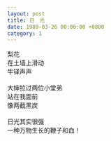 ```yaml
---
layout: post
title: 日　光
date: 1989-03-26 00:00:00 +0800
category: 1
---
```


梨花<br>
在土墙上滑动<br>
牛铎声声<br>
<br>
大婶拉过两位小堂弟<br>
站在我面前<br>
像两截黑炭<br>
<br>
日光其实很强<br>
一种万物生长的鞭子和血！